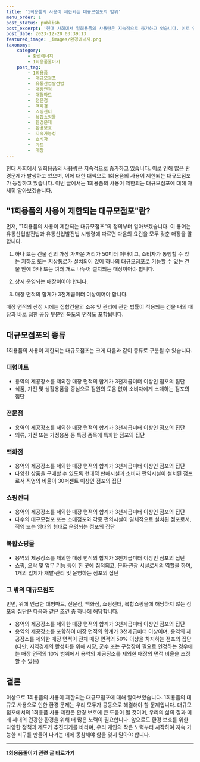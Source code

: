 ```yaml
---
title: '1회용품의 사용이 제한되는 대규모점포의 범위'
menu_order: 1
post_status: publish
post_excerpt: '현대 사회에서 일회용품의 사용량은 지속적으로 증가하고 있습니다. 이로 인해 많은 환경문제가 발생하고 있으며, 이에 대한 대책으로 1회용품의 사용이 제한되는 대규모점포가 등장하고 있습니다. 이번 글에서는 1회용품의 사용이 제한되는 대규모점포에 대해 자세히 알아보겠습니다.'
post_date: 2023-12-20 03:39:13
featured_image: _images/환경에너지.png
taxonomy:
    category:
        - 환경에너지
        - 1회용품줄이기
    post_tag:
        - 1회용품
        -  대규모점포
        -  유통산업발전법
        -  매장면적
        -  대형마트
        -  전문점
        -  백화점
        -  쇼핑센터
        -  복합쇼핑몰
        -  환경문제
        -  환경보호
        -  지속가능성
        -  소비자
        -  마트
        -  매장
---
```



현대 사회에서 일회용품의 사용량은 지속적으로 증가하고 있습니다. 이로 인해 많은 환경문제가 발생하고 있으며, 이에 대한 대책으로 1회용품의 사용이 제한되는 대규모점포가 등장하고 있습니다. 이번 글에서는 1회용품의 사용이 제한되는 대규모점포에 대해 자세히 알아보겠습니다.

## "1회용품의 사용이 제한되는 대규모점포"란?

먼저, "1회용품의 사용이 제한되는 대규모점포"의 정의부터 알아보겠습니다. 이 용어는 유통산업발전법과 유통산업발전법 시행령에 따르면 다음의 요건을 모두 갖춘 매장을 말합니다.

1. 하나 또는 건물 간의 가장 가까운 거리가 50미터 이내이고, 소비자가 통행할 수 있는 지하도 또는 지상통로가 설치되어 있어 하나의 대규모점포로 기능할 수 있는 건물 안에 하나 또는 여러 개로 나누어 설치되는 매장이어야 합니다.

2. 상시 운영되는 매장이어야 합니다.

3. 매장 면적의 합계가 3천제곱미터 이상이어야 합니다.

매장 면적의 산정 시에는 집합건물의 소유 및 관리에 관한 법률이 적용되는 건물 내의 매장과 바로 접한 공유 부분인 복도의 면적도 포함됩니다.

## 대규모점포의 종류

1회용품의 사용이 제한되는 대규모점포는 크게 다음과 같이 종류로 구분될 수 있습니다.

### 대형마트

- 용역의 제공장소를 제외한 매장 면적의 합계가 3천제곱미터 이상인 점포의 집단
- 식품, 가전 및 생활용품을 중심으로 점원의 도움 없이 소비자에게 소매하는 점포의 집단

### 전문점

- 용역의 제공장소를 제외한 매장 면적의 합계가 3천제곱미터 이상인 점포의 집단
- 의류, 가전 또는 가정용품 등 특정 품목에 특화한 점포의 집단

### 백화점

- 용역의 제공장소를 제외한 매장 면적의 합계가 3천제곱미터 이상인 점포의 집단
- 다양한 상품을 구매할 수 있도록 현대적 판매시설과 소비자 편익시설이 설치된 점포로서 직영의 비율이 30퍼센트 이상인 점포의 집단

### 쇼핑센터

- 용역의 제공장소를 제외한 매장 면적의 합계가 3천제곱미터 이상인 점포의 집단
- 다수의 대규모점포 또는 소매점포와 각종 편의시설이 일체적으로 설치된 점포로서, 직영 또는 임대의 형태로 운영되는 점포의 집단

### 복합쇼핑몰

- 용역의 제공장소를 제외한 매장 면적의 합계가 3천제곱미터 이상인 점포의 집단
- 쇼핑, 오락 및 업무 기능 등이 한 곳에 집적되고, 문화·관광 시설로서의 역할을 하며, 1개의 업체가 개발·관리 및 운영하는 점포의 집단

### 그 밖의 대규모점포

반면, 위에 언급한 대형마트, 전문점, 백화점, 쇼핑센터, 복합쇼핑몰에 해당하지 않는 점포의 집단은 다음과 같은 조건 중 하나에 해당합니다.

- 용역의 제공장소를 제외한 매장 면적의 합계가 3천제곱미터 이상인 점포의 집단
- 용역의 제공장소를 포함하여 매장 면적의 합계가 3천제곱미터 이상이며, 용역의 제공장소를 제외한 매장 면적이 전체 매장 면적의 50% 이상을 차지하는 점포의 집단
  (다만, 지역경제의 활성화를 위해 시장, 군수 또는 구청장이 필요로 인정하는 경우에는 매장 면적의 10% 범위에서 용역의 제공장소를 제외한 매장의 면적 비율을 조정할 수 있음)

## 결론

이상으로 1회용품의 사용이 제한되는 대규모점포에 대해 알아보았습니다. 1회용품의 대규모 사용으로 인한 환경 문제는 우리 모두가 공동으로 해결해야 할 문제입니다. 대규모점포에서의 1회용품 사용 제한은 환경 보호에 큰 도움이 될 것이며, 우리의 삶의 질과 미래 세대의 건강한 환경을 위해 더 많은 노력이 필요합니다. 앞으로도 환경 보호를 위한 다양한 정책과 제도가 추진되기를 바라며, 우리 개인의 작은 노력부터 시작하여 지속 가능한 지구를 만들어 나가는 데에 동참해야 함을 잊지 말아야 합니다.
<!-- wp:separator -->
<hr class="wp-block-separator has-alpha-channel-opacity"/>
<!-- /wp:separator -->

<!-- wp:group {"backgroundColor":"base","layout":{"type":"constrained"}} -->
<div class="wp-block-group has-base-background-color has-background"><!-- wp:paragraph {"align":"center","fontSize":"medium"} -->
<p class="has-text-align-center has-large-font-size"><strong>1회용품줄이기 관련 글 바로가기</strong></p>
<!-- /wp:paragraph -->


<!-- wp:latest-posts
{"categories":[{"id":34963,"count":19,"description":"","link":"https://uknowlaw.com/category/1%ed%9a%8c%ec%9a%a9%ed%92%88%ec%a4%84%ec%9d%b4%ea%b8%b0/","name":"1회용품줄이기","slug":"1회용품줄이기","taxonomy":"category","parent":0,"meta":[],"_links":{"self":[{"href":"https://uknowlaw.com/wp-json/wp/v2/categories/34963"}],"collection":[{"href":"https://uknowlaw.com/wp-json/wp/v2/categories"}],"about":[{"href":"https://uknowlaw.com/wp-json/wp/v2/taxonomies/category"}],"wp:post_type":[{"href":"https://uknowlaw.com/wp-json/wp/v2/posts?categories=34963"}],"curies":[{"name":"wp","href":"https://api.w.org/{rel}","templated":true}]}}],"postsToShow":100,"excerptLength":28,"postLayout":"grid","columns":2,"featuredImageAlign":"left","featuredImageSizeSlug":"large","fontSize":"small"} /--></div>
<!-- /wp:group -->